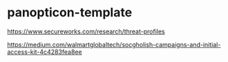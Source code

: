# panopticon-template

https://www.secureworks.com/research/threat-profiles

https://medium.com/walmartglobaltech/socgholish-campaigns-and-initial-access-kit-4c4283fea8ee
